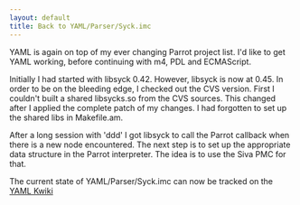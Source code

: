 ```yaml
---
layout: default
title: Back to YAML/Parser/Syck.imc
---
```


<p>
YAML is again on top of my ever changing Parrot project list. I'd like to get YAML working, before continuing with m4, PDL and ECMAScript.
</p><p>
Initially I had started with libsyck 0.42. However, libsyck is now at 0.45. In order to be on the bleeding edge, I checked out the CVS version. First I couldn't built a shared libsycks.so from the CVS sources. This changed after I applied the complete patch of my changes. I had forgotten to set up the shared libs in Makefile.am.
</p><p>
After a long session with 'ddd' I got libsyck to call the Parrot callback when there is a new node encountered. The next step is to set up the appropriate data structure in the Parrot interpreter. The idea is to use the Siva PMC for that.
</p><p>
The current state of YAML/Parser/Syck.imc can now be tracked on the  <a href="http://yaml.kwiki.org/index.cgi?ParrotDev" rel="nofollow">YAML Kwiki</a>
</p>
